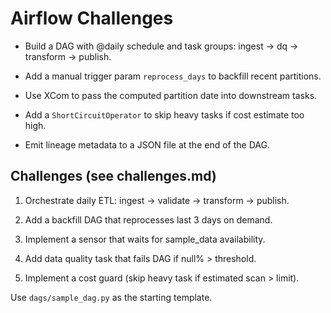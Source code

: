 # Airflow Challenges

- Build a DAG with @daily schedule and task groups: ingest -> dq -> transform -> publish.

- Add a manual trigger param `reprocess_days` to backfill recent partitions.
- Use XCom to pass the computed partition date into downstream tasks.
- Add a `ShortCircuitOperator` to skip heavy tasks if cost estimate too high.
- Emit lineage metadata to a JSON file at the end of the DAG.


## Challenges (see challenges.md)

1) Orchestrate daily ETL: ingest -> validate -> transform -> publish.


2) Add a backfill DAG that reprocesses last 3 days on demand.


3) Implement a sensor that waits for sample_data availability.


4) Add data quality task that fails DAG if null% > threshold.


5) Implement a cost guard (skip heavy task if estimated scan > limit).

Use `dags/sample_dag.py` as the starting template.
